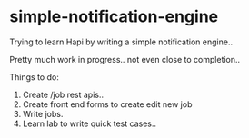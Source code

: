 # simple-notification-engine

Trying to learn Hapi by writing a simple notification engine.. 

Pretty much work in progress.. not even close to completion.. 


Things to do:

1. Create /job rest apis.. 
2. Create front end forms to create edit new job
3. Write jobs. 
4. Learn lab to write quick test cases.. 